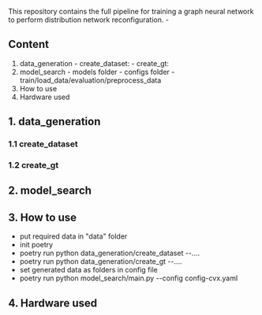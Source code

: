 This repository contains the full pipeline for training a graph neural network to perform distribution network reconfiguration. -

## Content
1. data_generation
          - create_dataset:
          - create_gt:
2. model_search
          - models folder
          - configs folder
          - train/load_data/evaluation/preprocess_data
3. How to use
4. Hardware used

## 1. data_generation

### 1.1 create_dataset

### 1.2 create_gt

## 2. model_search

## 3. How to use

- put required data in "data" folder
- init poetry
- poetry run python data_generation/create_dataset --....
- poetry run python data_generation/create_gt --.... 
- set generated data as folders in config file
- poetry run python model_search/main.py --config config-cvx.yaml
  
## 4. Hardware used
